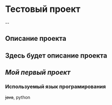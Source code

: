 # Тестовый проект
--
## Описание проекта
Здесь будет описание проекта
--
*Мой первый проект*
--
### Используемый язык програмирования
~~java~~, python
